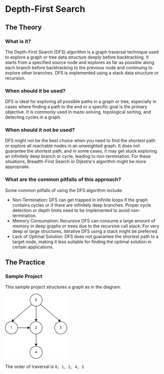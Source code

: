 # Depth-First Search
## The Theory
### What is it?
The Depth-First Search (DFS) algorithm is a graph traversal technique used to explore a graph or tree data structure deeply before backtracking.
It starts from a specified source node and explores as far as possible along each branch before backtracking to the previous node and continuing to explore other branches.
DFS is implemented using a stack data structure or recursion.
### When should it be used?
DFS is ideal for exploring all possible paths in a graph or tree, especially in cases where finding a path to the end or a specific goal is the primary objective.
It is commonly used in maze-solving, topological sorting, and detecting cycles in a graph.
### When should it not be used?
DFS might not be the best choice when you need to find the shortest path or explore all reachable nodes in an unweighted graph.
It does not guarantee the shortest path, and in some cases, it may get stuck exploring an infinitely deep branch or cycle, leading to non-termination.
For these situations, Breadth-First Search or Dijkstra's algorithm might be more appropriate.
### What are the common pitfalls of this approach?
Some common pitfalls of using the DFS algorithm include:
* Non-Termination: DFS can get trapped in infinite loops if the graph contains cycles or if there are infinitely deep branches. Proper cycle detection or depth limits need to be implemented to avoid non-termination.
* Memory Consumption: Recursive DFS can consume a large amount of memory in deep graphs or trees due to the recursive call stack. For very deep or large structures, iterative DFS using a stack might be preferred.
* Lack of Optimal Solution: DFS does not guarantee the shortest path to a target node, making it less suitable for finding the optimal solution in certain applications.
## The Practice
### Sample Project
This sample project structures a graph as in the diagram:

![](dfs.png)

The order of traversal is `0, 1, 2, 4, 3`.

